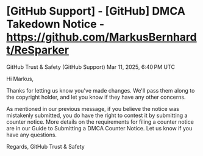 # [GitHub Support] - [GitHub] DMCA Takedown Notice - https://github.com/MarkusBernhardt/ReSparker

GitHub Trust & Safety (GitHub Support)
Mar 11, 2025, 6:40 PM UTC

Hi Markus,
 
Thanks for letting us know you've made changes. We'll pass them along to the copyright holder, and let you know if they have any other concerns.
 
As mentioned in our previous message, if you believe the notice was mistakenly submitted, you do have the right to contest it by submitting a counter notice. More details on the requirements for filing a counter notice are in our Guide to Submitting a DMCA Counter Notice. Let us know if you have any questions. 
 
 
Regards, 
GitHub Trust & Safety